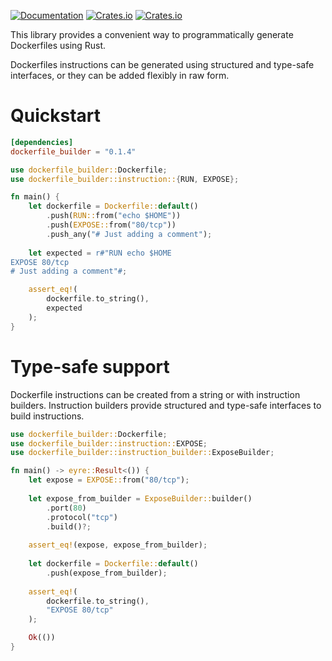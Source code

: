 [![Documentation](https://docs.rs/dockerfile_builder/badge.svg)](https://docs.rs/dockerfile_builder/latest/dockerfile_builder/)
[![Crates.io](https://img.shields.io/crates/v/dockerfile_builder.svg)](https://crates.io/crates/dockerfile_builder)
[![Crates.io](https://img.shields.io/crates/d/dockerfile_builder.svg)](https://crates.io/crates/dockerfile_builder)

This library provides a convenient way to programmatically generate Dockerfiles using Rust.

Dockerfiles instructions can be generated using structured and type-safe interfaces, or they can be added flexibly in raw form.

# Quickstart

```toml
[dependencies]
dockerfile_builder = "0.1.4"
```

```rust
use dockerfile_builder::Dockerfile;
use dockerfile_builder::instruction::{RUN, EXPOSE};

fn main() {
    let dockerfile = Dockerfile::default()
        .push(RUN::from("echo $HOME"))
        .push(EXPOSE::from("80/tcp"))
        .push_any("# Just adding a comment");
    
    let expected = r#"RUN echo $HOME
EXPOSE 80/tcp
# Just adding a comment"#;

    assert_eq!(
        dockerfile.to_string(),
        expected
    );
}
```

# Type-safe support

Dockerfile instructions can be created from a string or with instruction builders.
Instruction builders provide structured and type-safe interfaces to build instructions.

```rust
use dockerfile_builder::Dockerfile;
use dockerfile_builder::instruction::EXPOSE;
use dockerfile_builder::instruction_builder::ExposeBuilder;

fn main() -> eyre::Result<()) {
    let expose = EXPOSE::from("80/tcp");
    
    let expose_from_builder = ExposeBuilder::builder()
        .port(80)
        .protocol("tcp")
        .build()?;
    
    assert_eq!(expose, expose_from_builder);
    
    let dockerfile = Dockerfile::default()
        .push(expose_from_builder);
      
    assert_eq!(
        dockerfile.to_string(), 
        "EXPOSE 80/tcp"
    );

    Ok(())
}
```


